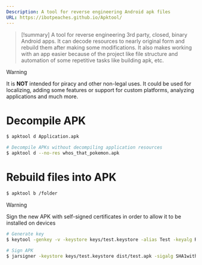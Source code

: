 ```yaml
---
Description: A tool for reverse engineering Android apk files
URL: https://ibotpeaches.github.io/Apktool/
---
```


>[!summary]
>A tool for reverse engineering 3rd party, closed, binary Android  apps. It can decode resources to nearly original form and rebuild them after making some modifications. It also makes working with an app easier because of the project like file structure and automation of some repetitive tasks like building apk, etc.

>[!warning]
>It is **NOT** intended for piracy and other non-legal uses. It could be used for localizing, adding some features or support for custom platforms, analyzing applications and much more.

# Decompile APK

```bash
$ apktool d Application.apk

# Decompile APKs without decompiling application resources
$ apktool d --no-res whos_that_pokemon.apk
```

# Rebuild files into APK

```bash
$ apktool b /folder
```

>[!warning]
>Sign the new APK with self-signed certificates in order to allow it to be installed on devices

```bash
# Generate key
$ keytool -genkey -v -keystore keys/test.keystore -alias Test -keyalg RSA -keysize 1024 -sigalg SHA1withRSA -validity 10000

# Sign APK
$ jarsigner -keystore keys/test.keystore dist/test.apk -sigalg SHA1withRSA -digestalg SHA1 Test
```